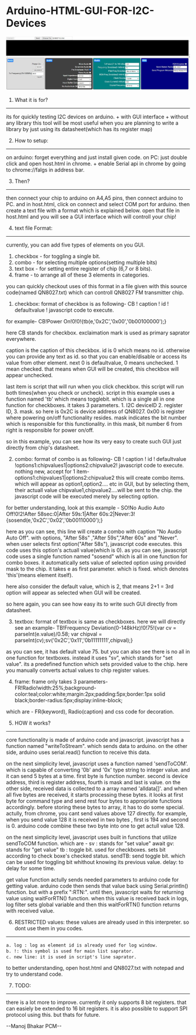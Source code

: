 # Arduino-HTML-GUI-FOR-I2C-Devices

![Photo_demo_GUI](QN8027GUI.jpg?raw=true)

1. What it is for?
------------------
its for quickly testing I2C devices on arduino. + with GUI interface + without any library
this tool will be most useful when you are planning to write a library by just using its datasheet(which has its register map)
 
2. How to setup:
----------------
on arduino: forget everything and just install given code.
on PC: just double click and open host.html in chrome. + enable Serial api in chrome by going to chrome://falgs in address bar.

3. Then?
---------- 
then connect your chip to arduino on A4,A5 pins, then connect arduino to PC. and in host.html, click on connect and select COM port for arduino.
then create a text file with a format which is explained below. open that file in host.html and you will see a GUI interface which will controll your chip!

4. text file Format:
----------------------
currently, you can add five types of elements on you GUI.
1. checkbox - for toggling a single bit.
2. combo	- for selecting multiple options(setting multiple bits)
3. text box - for setting entire register of chip (6,7 or 8 bits).
4. frame    - to arrange all of these 3 elements in categories.

you can quickly checkout uses of this format in a file given with this source code(named QN8027.txt) which can controll QN8027 FM transmitter chip.

1. checkbox: format of checkbox is as following-
CB ! caption ! id ! defaultvalue ! javascript code to execute.

for example-
CB!Power On!0!0!{tb(e,'0x2C','0x00','0b00100000');}

here CB stands for checkbox.
exclaimation mark is used as primary saprator everywhere.

caption is the caption of this checkbox.
id is 0 which means no id. otherwise you can provide any text as id. so that you can enable/disable or access its value from other element.
next 0 is defaultvalue, 0 means unchecked. 1 mean checked. that means when GUI will be created, this checkbox will appear unchecked.

last item is script that will run when you click checkbox. this script will run both times(when you check or uncheck).
script in this example uses a function named 'tb' which means togglebit. which is a single all in one function for checkboxes.
it takes 3 parameters. 1. I2C deviceID 2. register ID, 3. mask.
so here is 0x2C is device address of QN8027.
0x00 is register where powering on/off functionality resides.
mask indicates the bit number which is responsible for this functionality.
in this mask, bit number 6 from right is responsible for power on/off.

so in this example, you can see how its very easy to create such GUI just directly from chip's datasheet.

2. combo: format of combo is as following-
CB ! caption ! id ! defaultvalue !options1:chipvalues1|options2:chipvalue2! javascript code to execute.
nothing new, accept for 1 item- options1:chipvalues1|options2:chipvalue2
this will create combo items. which will appear as option1,option2.... etc in GUI, but by selecting them, their actuall value chipvalue1,chipvalue2....will be sent
to the chip. the javascript code will be executed merely by selecting option.

for better understanding, look at this example -
SO!No Audio Auto Off!0!2!After 58sec:0|After 59s:1|After 60s:2|Never:3!{sosend(e,'0x2C','0x02','0b00110000');}

here as you can see, this line will create a combo with caption "No Audio Auto Off". with options, "After 58s" ,"After 59s","After 60s" and "Never".
when user selects first option("After 58s"), javascript code executes. this code uses this option's actuall value(which is 0).
as you can see, javascript code uses a single function named "sosend" which is all in one function for combo boxes. it automatically sets value of selected
option using provided mask to the chip.
it takes e as first parameter. which is fixed. which denotes 'this'(means element itself).

here also consider the default value, which is 2, that means 2+1 = 3rd option will appear as selected when GUI will be created.

so here again, you can see how easy its to write such GUI directly from datasheet.

3. textbox: format of textbox is same as checkboxes. here we will directly see an example-
TB!Frequency Deviation(0-148kHz)!0!75!{var cv = parseInt(e.value)/0.58; var chipval = parseInt(cv);sv('0x2C','0x11','0b11111111',chipval);}

as you can see, it has default value 75. but you can also see there is no all in one function for textboxes. instead it uses "sv", which stands for "set value".
its a predefined function which sets provided value to the chip. here you manually converts actual values to chip register values.

4. frame: frame only takes 3 parameters-
FR!Radio!width:25%;background-color:teal;color:white;margin:2px;padding:5px;border:1px solid black;border-radius:5px;display:inline-block;

which are - FR(keyword), Radio(caption) and css code for decoration.

5. HOW it works?
----------------
core functionality is made of arduino code and javascript.
javascript has a function named "writeToStream". which sends data to arduino.
on the other side, arduino uses serial.read() function to receive this data.

on the next simplicity level, javascript uses a function named 'sendToCOM'. which is capable of converting '0b' and '0x' type string to integer value.
and it can send 5 bytes at a time. first byte is function number. second is device address, third is register address, fourth is mask and last is value.
on the other side, received data is collected to a array named 'alldata[]'.
 and when all five bytes are received, it starts processing these bytes. it looks at first byte for command type and send rest four bytes to appropriate functions
 accordingly.
 before storing these bytes to array, it has to do some special. actully, from chrome, you cant send values above 127 directly. for example, when you send value 128
 it is received in two bytes , first is 194 and second is 0. arduino code combine these two byte into one to get actull value 128.
 
 on the next simplicity level, javascript uses built in functions that utilize sendToCOM function. which are -
 sv : stands for "set value"
 await gv: stands for "get value"
 tb : toggle bit. used for checkboxes. sets bit according to check boxe's checked status.
 sendTB: send toggle bit. which can be used for toggling bit whithout knowing its previous value.
 delay: to delay for some time.
 
 get value function actully sends needed parameters to arduino code for getting value. arduino code then sends that value back using Serial.println() function.
 but with a prefix ":RTN:". until then, javascript waits for returning value using waitForRTN() function. when this value is received back in logs, log filter 
 sets global variable and then this waitForRTN() function returns with received value.
 
 6. RESTRICTED values: these values are already used in this interpreter. so dont use them in you codes.
 ---------------------
	a. log : log as element id is already used for log window.
	b. !: this symbol is used for main list saprator.
	c. new line: it is used in script's line saprator.
	
to better understanding, open host.html and QN8027.txt with notepad and try to understand code.

7. TODO:
---------
there is a lot more to improve. currently it only supports 8 bit registers. that can easiely be extended to 16 bit registers.
it is also possible to support SPI protocol using this. but thats for future.

--Manoj Bhakar PCM--
	
